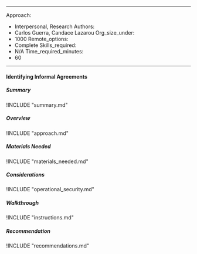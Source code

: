 
---
Approach:
- Interpersonal, Research
Authors:
- Carlos Guerra, Candace Lazarou
Org_size_under:
- 1000
Remote_options:
- Complete
Skills_required:
- N/A
Time_required_minutes:
- 60

---

#### Identifying Informal Agreements

##### Summary
!INCLUDE "summary.md"

##### Overview
!INCLUDE "approach.md"

##### Materials Needed
!INCLUDE "materials_needed.md"

##### Considerations
!INCLUDE "operational_security.md"

##### Walkthrough
!INCLUDE "instructions.md"

##### Recommendation
!INCLUDE "recommendations.md"
